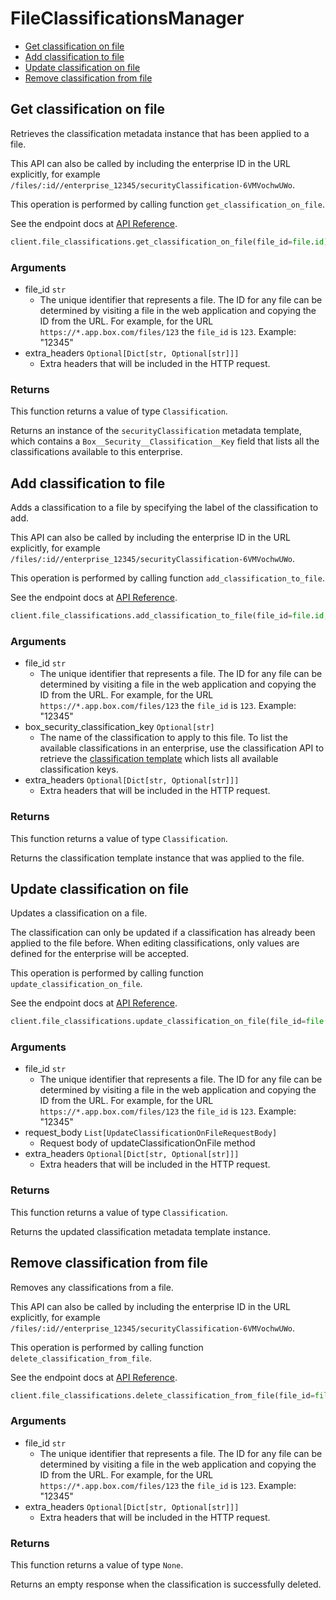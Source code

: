 # FileClassificationsManager

- [Get classification on file](#get-classification-on-file)
- [Add classification to file](#add-classification-to-file)
- [Update classification on file](#update-classification-on-file)
- [Remove classification from file](#remove-classification-from-file)

## Get classification on file

Retrieves the classification metadata instance that
has been applied to a file.

This API can also be called by including the enterprise ID in the
URL explicitly, for example
`/files/:id//enterprise_12345/securityClassification-6VMVochwUWo`.

This operation is performed by calling function `get_classification_on_file`.

See the endpoint docs at
[API Reference](https://developer.box.com/reference/get-files-id-metadata-enterprise-security-classification-6-vm-vochw-u-wo/).

<!-- sample get_files_id_metadata_enterprise_securityClassification-6VMVochwUWo -->

```python
client.file_classifications.get_classification_on_file(file_id=file.id)
```

### Arguments

- file_id `str`
  - The unique identifier that represents a file. The ID for any file can be determined by visiting a file in the web application and copying the ID from the URL. For example, for the URL `https://*.app.box.com/files/123` the `file_id` is `123`. Example: "12345"
- extra_headers `Optional[Dict[str, Optional[str]]]`
  - Extra headers that will be included in the HTTP request.

### Returns

This function returns a value of type `Classification`.

Returns an instance of the `securityClassification` metadata
template, which contains a `Box__Security__Classification__Key`
field that lists all the classifications available to this
enterprise.

## Add classification to file

Adds a classification to a file by specifying the label of the
classification to add.

This API can also be called by including the enterprise ID in the
URL explicitly, for example
`/files/:id//enterprise_12345/securityClassification-6VMVochwUWo`.

This operation is performed by calling function `add_classification_to_file`.

See the endpoint docs at
[API Reference](https://developer.box.com/reference/post-files-id-metadata-enterprise-security-classification-6-vm-vochw-u-wo/).

<!-- sample post_files_id_metadata_enterprise_securityClassification-6VMVochwUWo -->

```python
client.file_classifications.add_classification_to_file(file_id=file.id, box_security_classification_key=classification.key)
```

### Arguments

- file_id `str`
  - The unique identifier that represents a file. The ID for any file can be determined by visiting a file in the web application and copying the ID from the URL. For example, for the URL `https://*.app.box.com/files/123` the `file_id` is `123`. Example: "12345"
- box_security_classification_key `Optional[str]`
  - The name of the classification to apply to this file. To list the available classifications in an enterprise, use the classification API to retrieve the [classification template](e://get_metadata_templates_enterprise_securityClassification-6VMVochwUWo_schema) which lists all available classification keys.
- extra_headers `Optional[Dict[str, Optional[str]]]`
  - Extra headers that will be included in the HTTP request.

### Returns

This function returns a value of type `Classification`.

Returns the classification template instance
that was applied to the file.

## Update classification on file

Updates a classification on a file.

The classification can only be updated if a classification has already been
applied to the file before. When editing classifications, only values are
defined for the enterprise will be accepted.

This operation is performed by calling function `update_classification_on_file`.

See the endpoint docs at
[API Reference](https://developer.box.com/reference/put-files-id-metadata-enterprise-security-classification-6-vm-vochw-u-wo/).

<!-- sample put_files_id_metadata_enterprise_securityClassification-6VMVochwUWo -->

```python
client.file_classifications.update_classification_on_file(file_id=file.id, request_body=[UpdateClassificationOnFileRequestBody(op=UpdateClassificationOnFileRequestBodyOpField.REPLACE.value, path=UpdateClassificationOnFileRequestBodyPathField._BOX__SECURITY__CLASSIFICATION__KEY.value, value=second_classification.key)])
```

### Arguments

- file_id `str`
  - The unique identifier that represents a file. The ID for any file can be determined by visiting a file in the web application and copying the ID from the URL. For example, for the URL `https://*.app.box.com/files/123` the `file_id` is `123`. Example: "12345"
- request_body `List[UpdateClassificationOnFileRequestBody]`
  - Request body of updateClassificationOnFile method
- extra_headers `Optional[Dict[str, Optional[str]]]`
  - Extra headers that will be included in the HTTP request.

### Returns

This function returns a value of type `Classification`.

Returns the updated classification metadata template instance.

## Remove classification from file

Removes any classifications from a file.

This API can also be called by including the enterprise ID in the
URL explicitly, for example
`/files/:id//enterprise_12345/securityClassification-6VMVochwUWo`.

This operation is performed by calling function `delete_classification_from_file`.

See the endpoint docs at
[API Reference](https://developer.box.com/reference/delete-files-id-metadata-enterprise-security-classification-6-vm-vochw-u-wo/).

<!-- sample delete_files_id_metadata_enterprise_securityClassification-6VMVochwUWo -->

```python
client.file_classifications.delete_classification_from_file(file_id=file.id)
```

### Arguments

- file_id `str`
  - The unique identifier that represents a file. The ID for any file can be determined by visiting a file in the web application and copying the ID from the URL. For example, for the URL `https://*.app.box.com/files/123` the `file_id` is `123`. Example: "12345"
- extra_headers `Optional[Dict[str, Optional[str]]]`
  - Extra headers that will be included in the HTTP request.

### Returns

This function returns a value of type `None`.

Returns an empty response when the classification is
successfully deleted.

